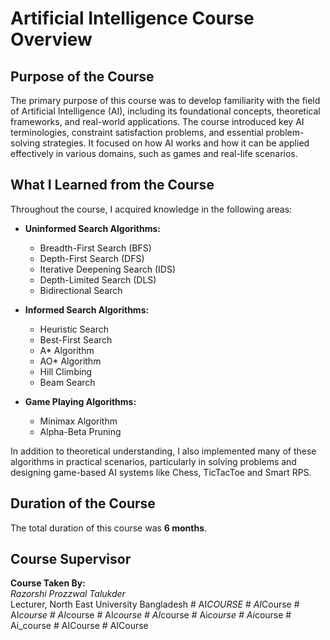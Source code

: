 # Artificial Intelligence Course Overview

##  Purpose of the Course

The primary purpose of this course was to develop familiarity with the field of Artificial Intelligence (AI), including its foundational concepts, theoretical frameworks, and real-world applications. The course introduced key AI terminologies, constraint satisfaction problems, and essential problem-solving strategies. It focused on how AI works and how it can be applied effectively in various domains, such as games and real-life scenarios.

## What I Learned from the Course

Throughout the course, I acquired knowledge in the following areas:

- **Uninformed Search Algorithms:**
  - Breadth-First Search (BFS)
  - Depth-First Search (DFS)
  - Iterative Deepening Search (IDS)
  - Depth-Limited Search (DLS)
  - Bidirectional Search

- **Informed Search Algorithms:**
  - Heuristic Search
  - Best-First Search
  - A* Algorithm
  - AO* Algorithm
  - Hill Climbing
  - Beam Search

- **Game Playing Algorithms:**
  - Minimax Algorithm
  - Alpha-Beta Pruning

In addition to theoretical understanding, I also implemented many of these algorithms in practical scenarios, particularly in solving problems and designing game-based AI systems like Chess, TicTacToe and Smart RPS.

## Duration of the Course

The total duration of this course was **6 months**.

## Course Supervisor

**Course Taken By:**  
*Razorshi Prozzwal Talukder*  
Lecturer, North East University Bangladesh
#   A I _ C O U R S E  
 #   A I _ C o u r s e  
 #   A I _ c o u r s e  
 #   A I _ c o u r s e  
 #   A I _ c o u r s e  
 #   A I _ c o u r s e  
 #   A i _ c o u r s e  
 #   A i _ c o u r s e  
 #   A i _ c o u r s e  
 #   A I C o u r s e  
 #   A I C o u r s e  
 